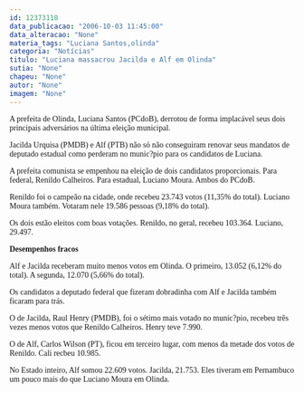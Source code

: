```yaml
---
id: 12373118
data_publicacao: "2006-10-03 11:45:00"
data_alteracao: "None"
materia_tags: "Luciana Santos,olinda"
categoria: "Notícias"
titulo: "Luciana massacrou Jacilda e Alf em Olinda"
sutia: "None"
chapeu: "None"
autor: "None"
imagem: "None"
---
```

<p><P><FONT face=Verdana>A prefeita de Olinda, Luciana Santos (PCdoB), derrotou de forma implacável seus dois principais adversários na última eleição municipal.</FONT></P></p>
<p><P><FONT face=Verdana>Jacilda Urquisa (PMDB) e Alf (PTB) não só não conseguiram renovar seus mandatos de deputado estadual como perderam no munic?pio para os candidatos de Luciana.</FONT></P></p>
<p><P><FONT face=Verdana>A prefeita comunista se empenhou na eleição de dois candidatos proporcionais. Para federal, Renildo Calheiros. Para estadual, Luciano Moura. Ambos do PCdoB.</FONT></P></p>
<p><P><FONT face=Verdana>Renildo foi o campeão na cidade, onde recebeu 23.743 votos (11,35% do total). Luciano Moura também. Votaram nele 19.586 pessoas (9,18% do total).</FONT></P></p>
<p><P><FONT face=Verdana>Os dois estão eleitos com boas votações. Renildo, no geral, recebeu 103.364. Luciano, 29.497.</FONT></P></p>
<p><P><FONT face=Verdana><STRONG>Desempenhos fracos</STRONG></FONT></P></p>
<p><P><FONT face=Verdana>Alf e Jacilda receberam muito menos votos em Olinda. O primeiro, 13.052 (6,12% do total). A segunda, 12.070 (5,66% do total).</FONT></P></p>
<p><P><FONT face=Verdana>Os candidatos a deputado federal que fizeram dobradinha com Alf e Jacilda também ficaram para trás.</FONT></P></p>
<p><P><FONT face=Verdana>O de Jacilda, Raul Henry (PMDB), foi o sétimo mais votado no munic?pio, recebeu três vezes menos votos que Renildo Calheiros. Henry teve 7.990.</FONT></P></p>
<p><P><FONT face=Verdana>O de Alf, Carlos Wilson (PT), ficou em terceiro lugar, com menos da metade dos votos de Renildo. Cali recbeu 10.985.</FONT></P></p>
<p><P><FONT face=Verdana>No Estado inteiro, Alf somou 22.609 votos. Jacilda, 21.753. Eles tiveram em Pernambuco um pouco mais do que Luciano Moura em Olinda.</FONT></P> </p>
